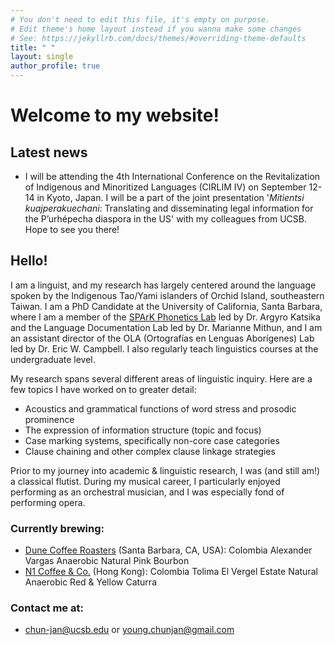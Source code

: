 ```yaml
---
# You don't need to edit this file, it's empty on purpose.
# Edit theme's home layout instead if you wanna make some changes
# See: https://jekyllrb.com/docs/themes/#overriding-theme-defaults
title: " "
layout: single
author_profile: true
---
```


# Welcome to my website!

## Latest news

- I will be attending the 4th International Conference on the Revitalization of Indigenous and Minoritized Languages (CIRLIM IV) on September 12-14 in Kyoto, Japan. I will be a part of the joint presentation '*Mitientsi kuajperakuechani*: Translating and disseminating legal information for the P’urhépecha diaspora in the US' with my colleagues from UCSB. Hope to see you there!

## Hello!

I am a linguist, and my research has largely centered around the language spoken by the Indigenous Tao/Yami islanders of Orchid Island, southeastern Taiwan. I am a PhD Candidate at the University of California, Santa Barbara, where I am a member of the [SPArK Phonetics Lab](https://www.ucsb-spark.com/) led by Dr. Argyro Katsika and the Language Documentation Lab led by Dr. Marianne Mithun, and I am an assistant director of the OLA (Ortografías en Lenguas Aborígenes) Lab led by Dr. Eric W. Campbell. I also regularly teach linguistics courses at the undergraduate level.

My research spans several different areas of linguistic inquiry. Here are a few topics I have worked on to greater detail:
- Acoustics and grammatical functions of word stress and prosodic prominence
- The expression of information structure (topic and focus)
- Case marking systems, specifically non-core case categories
- Clause chaining and other complex clause linkage strategies

Prior to my journey into academic & linguistic research, I was (and still am!) a classical flutist. During my musical career, I particularly enjoyed performing as an orchestral musician, and I was especially fond of performing opera.

### Currently brewing:
- [Dune Coffee Roasters](dunecoffee.com) (Santa Barbara, CA, USA): Colombia Alexander Vargas Anaerobic Natural Pink Bourbon
- [N1 Coffee & Co.](https://www.n1coffee.hk/) (Hong Kong): Colombia Tolima El Vergel Estate Natural Anaerobic Red & Yellow Caturra

### Contact me at:
- <chun-jan@ucsb.edu> or <young.chunjan@gmail.com>
